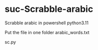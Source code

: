# suc-Scrabble-arabic
Scrabble arabic in powershell python3.11


Put the file in one folder
arabic_words.txt

sc.py


